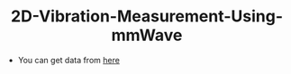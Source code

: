 <div align="center">

# 2D-Vibration-Measurement-Using-mmWave

</div>

- You can get data from [here](www.baidu.com)
